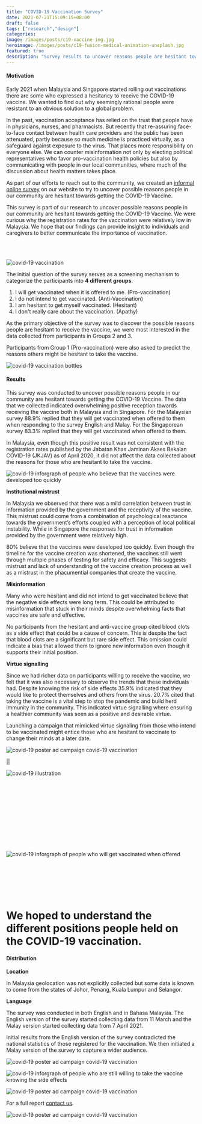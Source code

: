 ```yaml
---
title: "COVID-19 Vaccination Survey"
date: 2021-07-21T15:09:15+08:00
draft: false
tags: ["research","design"]
categories:
image: /images/posts/c19-vaccine-img.jpg
heroimage: /images/posts/c19-fusion-medical-animation-unsplash.jpg
featured: true
description: "Survey results to uncover reasons people are hesitant towards COVID-19 Vaccine"
---
```


#### Motivation

Early 2021 when Malaysia and Singapore started rolling out vaccinations there are some who expressed a hesitancy to receive the COVID-19 vaccine. We wanted to find out why seemingly rational people were resistant to an obvious solution to a global problem.

In the past, vaccination acceptance has relied on the trust that people have in physicians, nurses, and pharmacists. But recently that re-assuring face-to-face contact between health care providers and the public has been attenuated, partly because so much medicine is practiced virtually, as a safeguard against exposure to the virus. That places more responsibility on everyone else. We can counter misinformation not only by electing political representatives who favor pro-vaccination health policies but also by communicating with people in our local communities, where much of the discussion about health matters takes place.

As part of our efforts to reach out to the community, we created an [informal online survey](/https://vaccination.komunity.design/) on our website to try to uncover possible reasons people in our community are hesitant towards getting the COVID-19 Vaccine.

This survey is part of our research to uncover possible reasons people in our community are hesitant towards getting the COVID-19 Vaccine. We were curious why the registration rates for the vaccination were relatively low in Malaysia. We hope that our findings can provide insight to individuals and caregivers to better communicate the importance of vaccination.

<br />
<br />

![covid-19 vaccination](/images/posts/c19-cdc-unsplash.jpg "Photo by CDC on Unsplash")

The initial question of the survey serves as a screening mechanism to categorize 
the participants into **4 different groups**:



1. I will get vaccinated when it is offered to me. 	 (Pro-vaccination)  
2. I do not intend to get vaccinated.			  	 (Anti-Vaccination) 
3. I am hesitant to get myself vaccinated.		  	 (Hesitant)         
4. I don't really care about the vaccination.	  	 (Apathy)           


As the primary objective of the survey was to discover the possible reasons people 
are hesitant to receive the vaccine, we were most interested in the data collected 
from participants in Groups 2 and 3.

Participants from Group 1 (Pro-vaccination) were also asked to predict the reasons 
others might be hesitant to take the vaccine.

![covid-19 vaccination bottles](/images/posts/c19-daniel-schludi-unsplash.jpg "Photo by Daniel Schludi on Unsplash")

#### Results

This survey was conducted to uncover possible reasons people in our community are hesitant towards getting the COVID-19 Vaccine. The data that we collected indicated overwhelming positive reception towards receiving the vaccine both in Malaysia and in Singapore. For the Malaysian survey 88.9% replied that they will get vaccinated when offered to them when responding to the survey English and Malay. For the Singaporean survey 83.3% replied that they will get vaccinated when offered to them. 

In Malaysia, even though this positive result was not consistent with the registration rates published by the Jabatan Khas Jaminan Akses Bekalan COVID-19 (JKJAV) as of April 2020, it did not affect the data collected about the reasons for those who are hesitant to take the vaccine.


![covid-19 inforgraph of people who believe that the vaccines were developed too quickly](/images/posts/c19-info-covid-vaccine.jpg)


**Institutional mistrust**

In Malaysia we observed that there was a mild correlation between trust in information provided by the government and the receptivity of the vaccine. This mistrust could come from a combination of psychological reactance towards the government’s efforts coupled with a perception of local political instability. While in Singapore the responses for trust in information provided by the government were relatively high.


80% believe that the vaccines were developed too quickly. Even though the timeline for the vaccine creation was shortened, the vaccines still went through multiple phases of testing for safety and efficacy. This suggests mistrust and lack of understanding of the vaccine creation process as well as a mistrust in the phacumential companies that create the vaccine.


**Misinformation**

Many who were hesitant and did not intend to get vaccinated believe that the negative side effects were long term. This could be attributed to misinformation that stuck in their minds despite overwhelming facts that vaccines are safe and effective.

No participants from the hesitant and anti-vaccine group cited blood clots as a side effect that could be a cause of concern. This is despite the fact that blood clots are a significant but rare side effect. This omission could indicate a bias that allowed them to ignore new information even though it supports their initial position.


**Virtue signalling**

Since we had richer data on participants willing to receive the vaccine, we felt that it was also necessary to observe the trends that these individuals had. Despite knowing the risk of side effects 35.9% indicated that they would like to protect themselves and others from the virus. 20.7% cited that taking the vaccine is a vital step to stop the pandemic and build herd immunity in the community. This indicated virtue signalling where ensuring a healthier community was seen as a positive and desirable virtue.

Launching a campaign that mimicked virtue signaling from those who intend to be vaccinated might entice those who are hesitant to vaccinate to change their minds at a later date.

![covid-19 poster ad campaign covid-19 vaccination](/images/posts/c19-poster-mock1.jpg)

||

![covid-19 illustration](/images/posts/c19-covid-large.jpg)

<br />
<br />
<br />
<br />
<br />
<br />
<br />
<br />
<br />
<br />

![covid-19 inforgraph of people who will get vaccinated when offered](/images/posts/c19-info-vaccinate.jpg)

<br />
<br />
<br />
<br />
<br />

# We hoped to understand the different positions people held on the COVID-19 vaccination.


#### Distribution

**Location**

In Malaysia geolocation was not explicitly collected but some data is known to come from the states of Johor, Penang, Kuala Lumpur and Selangor.


**Language**

The survey was conducted in both English and in Bahasa Malaysia.
The English version of the survey started collecting data from 11 March and the Malay version started collecting data from 7 April 2021.

Initial results from the English version of the survey contradicted the national statistics of those registered for the vaccination. We then initiated a Malay version of the survey to capture a wider audience. 


![covid-19 poster ad campaign covid-19 vaccination](/images/posts/c19-poster-mock3.jpg)

![covid-19 inforgraph of people who are still willing to take the vaccine knowing the side effects](/images/posts/c19-info-despite-side-effects.jpg)

![covid-19 poster ad campaign covid-19 vaccination](/images/posts/c19-poster-mock2.jpg)

For a full report [contact us](/contact). 

![covid-19 poster ad campaign covid-19 vaccination](/images/posts/c19-poster-mock4.jpg)





